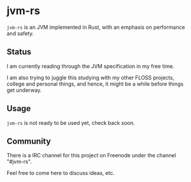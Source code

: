 # jvm-rs

`jvm-rs` is an JVM implemented in Rust, with an emphasis on
performance and safety.

## Status

I am currently reading through the JVM specification in my free time.

I am also trying to juggle this studying with my other FLOSS projects,
college and personal things, and hence, it might be a while before
things get underway.

## Usage

`jvm-rs` is not ready to be used yet, check back soon.

## Community

There is a IRC channel for this project on Freenode under the
channel "#jvm-rs".

Feel free to come here to discuss ideas, etc.

